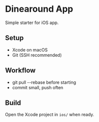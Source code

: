 # Dinearound App

Simple starter for iOS app.

## Setup
- Xcode on macOS
- Git (SSH recommended)

## Workflow
- git pull --rebase before starting
- commit small, push often

## Build
Open the Xcode project in `ios/` when ready.


